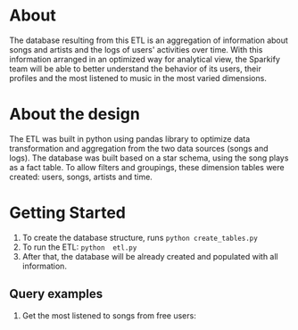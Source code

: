 # About 
The database resulting from this ETL is an aggregation of information about songs and artists and the logs of users' activities over time. 
With this information arranged in an optimized way for analytical view, the Sparkify team will be able to better understand the behavior of its users, their profiles and the most listened to music in the most varied dimensions.

# About the design
The ETL was built in python using pandas library to optimize data transformation and aggregation from the two data sources (songs and logs). The database was built based on a star schema, using the song plays as a fact table. To allow filters and groupings, these dimension tables were created: users, songs, artists and time.

# Getting Started
1. To create the database structure, runs `python create_tables.py`
2. To run the ETL: `python  etl.py`
3. After that, the database will be already created and populated with all information.

## Query examples 
1. Get the most listened to songs from free users: